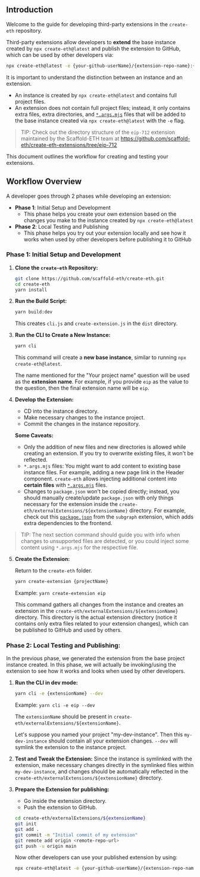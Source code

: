 ## Introduction

Welcome to the guide for developing third-party extensions in the `create-eth` repository.

Third-party extensions allow developers to **extend** the base instance created by `npx create-eth@latest` and publish the extension to GitHub, which can be used by other developers via:

```bash
npx create-eth@latest -e {your-github-userName}/{extension-repo-name}:{extension-branch-name} # extension-branch-name is optional
```

It is important to understand the distinction between an instance and an extension.

- An instance is created by `npx create-eth@latest` and contains full project files.
- An extension does not contain full project files; instead, it only contains extra files, extra directories, and [`*.args.mjs`](TEMPLATING.md#args-files) files that will be added to the base instance created via `npx create-eth@latest` with the `-e` flag.

> TIP: Check out the directory structure of the `eip-712` extension maintained by the Scaffold-ETH team at https://github.com/scaffold-eth/create-eth-extensions/tree/eip-712

This document outlines the workflow for creating and testing your extensions.

## Workflow Overview

A developer goes through 2 phases while developing an extension:

- **Phase 1**: Initial Setup and Development
  - This phase helps you create your own extension based on the changes you make to the instance created by `npx create-eth@latest`
- **Phase 2**: Local Testing and Publishing
  - This phase helps you try out your extension locally and see how it works when used by other developers before publishing it to GitHub

### Phase 1: Initial Setup and Development

1. **Clone the `create-eth` Repository:**

   ```bash
   git clone https://github.com/scaffold-eth/create-eth.git
   cd create-eth
   yarn install
   ```

2. **Run the Build Script:**

   ```bash
   yarn build:dev
   ```

   This creates `cli.js` and `create-extension.js` in the `dist` directory.

3. **Run the CLI to Create a New Instance:**

   ```bash
   yarn cli
   ```

   This command will create a **new base instance**, similar to running `npx create-eth@latest`.

   The name mentioned for the "Your project name" question will be used as the **extension name**. For example, if you provide `eip` as the value to the question, then the final extension name will be `eip`.

4. **Develop the Extension:**

   - CD into the instance directory.
   - Make necessary changes to the instance project.
   - Commit the changes in the instance repository.

   **Some Caveats:**

   - Only the addition of new files and new directories is allowed while creating an extension. If you try to overwrite existing files, it won't be reflected.
   - `*.args.mjs` files: You might want to add content to existing base instance files. For example, adding a new page link in the Header component. `create-eth` allows injecting additional content into **certain files** with [`*.args.mjs`](TEMPLATING.md#args-files) files.
   - Changes to `package.json` won't be copied directly; instead, you should manually create/update `package.json` with only things necessary for the extension inside the `create-eth/externalExtensions/${extensionName}` directory. For example, check out this [`package.json`](https://github.com/scaffold-eth/create-eth-extensions/blob/subgraph/extension/packages/nextjs/package.json) from the `subgraph` extension, which adds extra dependencies to the frontend.

> TIP: The next section command should guide you with info when changes to unsupported files are detected, or you could inject some content using `*.args.mjs` for the respective file.

5. **Create the Extension:**

   Return to the `create-eth` folder.

   ```bash
   yarn create-extension {projectName}
   ```

   Example: `yarn create-extension eip`

   This command gathers all changes from the instance and creates an extension in the `create-eth/externalExtensions/${extensionName}` directory. This directory is the actual extension directory (notice it contains only extra files related to your extension changes), which can be published to GitHub and used by others.

### Phase 2: Local Testing and Publishing:

In the previous phase, we generated the extension from the base project instance created. In this phase, we will actually be invoking/using the extension to see how it works and looks when used by other developers.

1. **Run the CLI in dev mode:**

   ```bash
   yarn cli -e {extensionName} --dev
   ```

   Example: `yarn cli -e eip --dev`

   The `extensionName` should be present in `create-eth/externalExtensions/${extensionName}`.

   Let's suppose you named your project "my-dev-instance". Then this `my-dev-instance` should contain all your extension changes. `--dev` will symlink the extension to the instance project.

2. **Test and Tweak the Extension:**
   Since the instance is symlinked with the extension, make necessary changes directly in the symlinked files within `my-dev-instance`, and changes should be automatically reflected in the `create-eth/externalExtensions/${extensionName}` directory.

3. **Prepare the Extension for publishing:**

   - Go inside the extension directory.
   - Push the extension to GitHub.

   ```bash
   cd create-eth/externalExtensions/${extensionName}
   git init
   git add .
   git commit -m "Initial commit of my extension"
   git remote add origin <remote-repo-url>
   git push -u origin main
   ```

   Now other developers can use your published extension by using:

   ```bash
   npx create-eth@latest -e {your-github-userName}/{extension-repo-name}:{extension-branch-name} # extension-branch-name is optional
   ```
